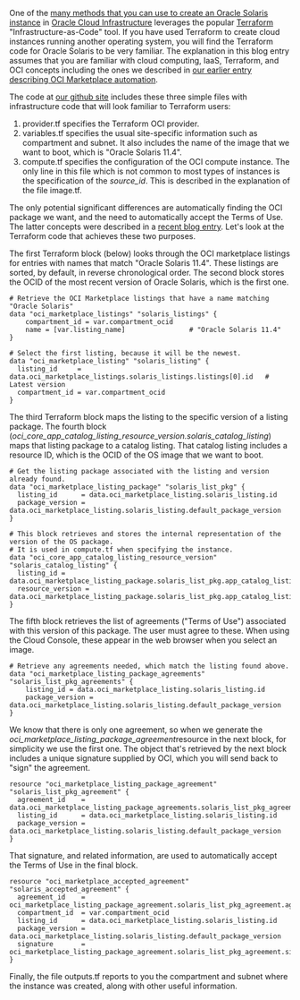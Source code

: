 One of the [many methods that you can use to create an Oracle Solaris instance](https://blogs.oracle.com/solaris/post/oracle-solaris-shines-through-the-cloud) in [Oracle Cloud Infrastructure](https://www.oracle.com/a/ocom/docs/cloud/oracle-cloud-infrastructure-platform-overview-wp.pdf) leverages the popular [Terraform](https://www.terraform.io/) "Infrastructure-as-Code" tool. If you have used Terraform to create cloud instances running another operating system, you will find the Terraform code for Oracle Solaris to be very familiar. The explanation in this blog entry assumes that you are familiar with cloud computing, IaaS, Terraform, and OCI concepts including the ones we described in [our earlier entry describing OCI Marketplace automation](https://blogs.oracle.com/solaris/post/oracle-solaris-on-oci-marketplace-components).

The code at [our github site](https://github.com/oracle/oraclesolaris-contrib/tree/master/OracleSolaris_OCI) includes these three simple files with infrastructure code that will look familiar to Terraform users:
1. provider.tf specifies the Terraform OCI provider.
2. variables.tf specifies the usual site-specific information such as compartment and subnet. It also includes the name of the image that we want to boot, which is "Oracle Solaris 11.4".
3. compute.tf specifies the configuration of the OCI compute instance. The only line in this file which is not common to most types of instances is the specification of the *source_id*. This is described in the explanation of the file image.tf.

The only potential significant differences are automatically finding the OCI package we want, and the need to automatically accept the Terms of Use. The latter concepts were described in a [recent blog entry](https://blogs.oracle.com/solaris/post/oracle-solaris-on-oci-marketplace-components). Let's look at the Terraform code that achieves these two purposes.

The first Terraform block (below) looks through the OCI marketplace listings for entries with names that match "Oracle Solaris 11.4". These listings are sorted, by default, in reverse chronological order. The second block stores the OCID of the most recent version of Oracle Solaris, which is the first one.

```
# Retrieve the OCI Marketplace listings that have a name matching "Oracle Solaris"
data "oci_marketplace_listings" "solaris_listings" {
    compartment_id = var.compartment_ocid
    name = [var.listing_name]                # "Oracle Solaris 11.4"
}

# Select the first listing, because it will be the newest.
data "oci_marketplace_listing" "solaris_listing" {
  listing_id     = data.oci_marketplace_listings.solaris_listings.listings[0].id   # Latest version
  compartment_id = var.compartment_ocid
}
```

The third Terraform block maps the listing to the specific version of a listing package. The fourth block (*oci_core_app_catalog_listing_resource_version.solaris_catalog_listing*) maps that listing package to a catalog listing. That catalog listing includes a resource ID, which is the OCID of the OS image that we want to boot.

```
# Get the listing package associated with the listing and version already found.
data "oci_marketplace_listing_package" "solaris_list_pkg" {
  listing_id      = data.oci_marketplace_listing.solaris_listing.id
  package_version = data.oci_marketplace_listing.solaris_listing.default_package_version
}

# This block retrieves and stores the internal representation of the version of the OS package.
# It is used in compute.tf when specifying the instance.
data "oci_core_app_catalog_listing_resource_version" "solaris_catalog_listing" {
  listing_id = data.oci_marketplace_listing_package.solaris_list_pkg.app_catalog_listing_id
  resource_version = data.oci_marketplace_listing_package.solaris_list_pkg.app_catalog_listing_resource_version
}
```

The fifth block retrieves the list of agreements ("Terms of Use") associated with this version of this package. The user must agree to these. When using the Cloud Console, these appear in the web browser when you select an image.

```
# Retrieve any agreements needed, which match the listing found above.
data "oci_marketplace_listing_package_agreements" "solaris_list_pkg_agreements" {
    listing_id = data.oci_marketplace_listing.solaris_listing.id
    package_version = data.oci_marketplace_listing.solaris_listing.default_package_version
}
```

We know that there is only one agreement, so when we generate the *oci_marketplace_listing_package_agreement*resource in the next block, for simplicity we use the first one. The object that's retrieved by the next block includes a unique signature supplied by OCI, which you will send back to "sign" the agreement.

```
resource "oci_marketplace_listing_package_agreement" "solaris_list_pkg_agreement" {
  agreement_id    = data.oci_marketplace_listing_package_agreements.solaris_list_pkg_agreements.agreements[0].id
  listing_id      = data.oci_marketplace_listing.solaris_listing.id
  package_version = data.oci_marketplace_listing.solaris_listing.default_package_version
}
```

That signature, and related information, are used to automatically accept the Terms of Use in the final block.

```
resource "oci_marketplace_accepted_agreement" "solaris_accepted_agreement" {
  agreement_id    = oci_marketplace_listing_package_agreement.solaris_list_pkg_agreement.agreement_id
  compartment_id  = var.compartment_ocid
  listing_id      = data.oci_marketplace_listing.solaris_listing.id
  package_version = data.oci_marketplace_listing.solaris_listing.default_package_version
  signature       = oci_marketplace_listing_package_agreement.solaris_list_pkg_agreement.signature
}
```

Finally, the file outputs.tf reports to you the compartment and subnet where the instance was created, along with other useful information.